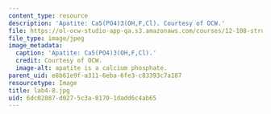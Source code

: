 ```yaml
---
content_type: resource
description: 'Apatite: Ca5(PO4)3(OH,F,Cl). Courtesy of OCW.'
file: https://ol-ocw-studio-app-qa.s3.amazonaws.com/courses/12-108-structure-of-earth-materials-fall-2004/6dc02887d0275c3a81701dadd6c4ab65_lab4-8.jpg
file_type: image/jpeg
image_metadata:
  caption: 'Apatite: Ca5(PO4)3(OH,F,Cl).'
  credit: Courtesy of OCW.
  image-alt: apatite is a calcium phosphate.
parent_uid: e8b61e9f-a311-6eba-6fe3-c83393c7a187
resourcetype: Image
title: lab4-8.jpg
uid: 6dc02887-d027-5c3a-8170-1dadd6c4ab65
---
```

